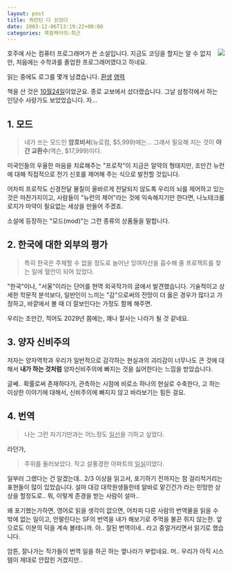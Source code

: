 ```yaml
---
layout: post
title: 쿼런틴 다 읽었다
date: 2003-12-06T13:19:22+00:00
categories: 북컬렉터의-최근
---
```

<a href="http://www.bandibook.com/largeimage/2334058.jpg" target="bb"><img src="http://www.bandibook.com/largeimage/2334058.jpg" align="right" border="0" /></a>호주에 사는 컴퓨터 프로그래머가 쓴 소설입니다. 지금도 코딩을 할지는 알 수 없지만, 처음에는 수학과를 졸업한 프로그래머였다고 하네요.

읽는 중에도 로그를 몇개 남겼습니다.
<a href="/logs/archives/000385.html" target="aa">환생</a>
<a href="/logs/archives/000387.html" target="aa">염력</a>

책을 산 것은 <a href="http://jinto.pe.kr/logs/archives/000322.html" target="aa">10월24일</a>이었군요. 종로 교보에서 샀더랬습니다. 그날 삼청각에서 하는 인당수 사랑가도 보았었습니다. 자...

<h2><b>1. 모드</b></h2>

<blockquote>내가 쓰는 모드인 <b>암호비서</b>(뉴로컴, $5,999)에는... 그래서 필요해 지는 것이 <b>야간 교환수</b>(액슨, $17,999)이다.</blockquote>

미국인들의 우울한 마음을 치료해주는 "프로작"이 지금은 알약의 형태지만, 조만간 뉴런에 대해 직접적으로 전기 신호를 제어해 주는 식으로 발전할 것입니다.

어차피 프로작도 신경전달 물질이 올바르게 전달되지 않도록 우리의 뇌를 제어하고 있는 것은 마찬가지이고, 사람들이 "뉴런의 제어"라는 것에 익숙해지기만 한다면, 나노테크롤로지가 마약이 필요없는 세상을 만들어 주겠죠.

소설에 등장하는 "모드(mod)"는 그런 종류의 상품들을 말합니다.

<h2><b>2. 한국에 대한 외부의 평가</b></h2>

<blockquote>특히 한국은 주체할 수 없을 정도로 늘어난 잉여자산을 흡수해 줄 프로젝트를 찾는 일에 혈안이 되어 있었다.</blockquote>

"한국"이나, "서울"이라는 단어를 현역 외국작가의 글에서 발견했습니다. 기술적이고 상세한 학문적 분석보다, 일반인이 느끼는 "감"으로써의 전망이 더 옳은 경우가 많다고 가정하고, 바깥에서 볼 때 더 잘보인다는 가정도 함께 해주면.

우리는 조만간, 적어도 2029년 쯤에는, 꽤나 잘사는 나라가 될 것 같네요.

<h2><b>3. 양자 신비주의</b></h2>

저자는 양자역학과 우리가 일반적으로 감각하는 현실과의 괴리감이 너무나도 큰 것에 대해서 <b>내가 하는 것처럼</b> 양자신비주의에 빠지는 것을 싫어한다는 느낌을 받았습니다.

글쎄.. 확률로써 존재하다가, 관측하는 시점에 비로소 하나의 현실로 수축한다, 고 하는 이상한 이야기에 대해서, 신비주의에 빠지지 않고 바라보기는 힘든 걸요.

<h2><b>4. 번역</b></h2>

<blockquote>나는 그런 자기기만과는 어느정도 <u>일선</u>을 기하고 싶었다.</blockquote>

라던가,

<blockquote>주위를 둘러보았다. 작고 살풍경한 아파트의 <u>일실</u>이었다.</blockquote>

일부러 그랬다는 건 알겠는데.. 2/3 이상을 읽고서, 포기하기 전까지는 참 걸리적거리는 표현들이 많이 있었습니다. 설마 대강 대학원생들한테 알바로 맡긴건가 라는 민망한 상상을 할정도로.. 뭐, 이렇게 존경을 받는 사람이 설마..

왜 포기했는가하면, 영어로 읽을 생각이 없으면, 어차피 다른 사람의 번역물을 읽을 수 밖에 없는 일이고, 안팔린다는 SF의 번역을 내가 해보기로 주먹을 불끈 쥐지 않는한. 앞으로도 이분의 덕을 계속 볼테니까. 아.. 잘된 번역이네.. 라고 중얼거리면서 읽기로 했습니다.

암튼, 잘나가는 작가들이 번역 일을 하곤 하는 옆나라가 부럽네요. 머.. 우리가 아직 시스템이 제대로 안잡힌 거겠지만..
